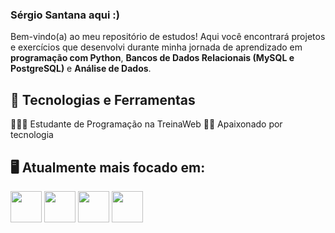 ### Sérgio Santana aqui :)

Bem-vindo(a) ao meu repositório de estudos! Aqui você encontrará projetos e exercícios que desenvolvi durante minha jornada de aprendizado em **programação com Python**, **Bancos de Dados Relacionais (MySQL e PostgreSQL)** e **Análise de Dados**.

## 🚀 Tecnologias e Ferramentas

👨🏻‍💻 Estudante de Programação na TreinaWeb
🧗🏼 Apaixonado por tecnologia

## 🖥️ Atualmente mais focado em:
<div style = "display: inline">
 <img width = '50' height = '50' src="https://cdn.jsdelivr.net/gh/devicons/devicon@latest/icons/python/python-original.svg" />            
 <img width = '50' height = '50' src="https://cdn.jsdelivr.net/gh/devicons/devicon@latest/icons/pandas/pandas-line-wordmark.svg" />                   
 <img width = '50' height = '50' src="https://cdn.jsdelivr.net/gh/devicons/devicon@latest/icons/mysql/mysql-original.svg" />
 <img width = '50' height = '50' src="https://cdn.jsdelivr.net/gh/devicons/devicon@latest/icons/postgresql/postgresql-original.svg" />    
</div>
          
          
          
          
          
          
          








